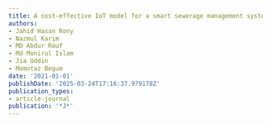 ```yaml
---
title: A cost-effective IoT model for a smart sewerage management system using sensors
authors:
- Jahid Hasan Rony
- Nazmul Karim
- MD Abdur Rouf
- Md Monirul Islam
- Jia Uddin
- Momotaz Begum
date: '2021-01-01'
publishDate: '2025-03-24T17:16:37.979178Z'
publication_types:
- article-journal
publication: '*J*'
---
```

